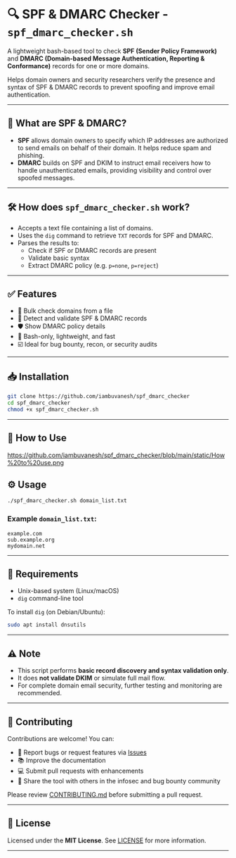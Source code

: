 # 🔍 SPF & DMARC Checker - `spf_dmarc_checker.sh`

A lightweight bash-based tool to check **SPF (Sender Policy Framework)** and **DMARC (Domain-based Message Authentication, Reporting & Conformance)** records for one or more domains.

Helps domain owners and security researchers verify the presence and syntax of SPF & DMARC records to prevent spoofing and improve email authentication.

---

## 📌 What are SPF & DMARC?

- **SPF** allows domain owners to specify which IP addresses are authorized to send emails on behalf of their domain. It helps reduce spam and phishing.
- **DMARC** builds on SPF and DKIM to instruct email receivers how to handle unauthenticated emails, providing visibility and control over spoofed messages.

---

## 🛠️ How does `spf_dmarc_checker.sh` work?

- Accepts a text file containing a list of domains.
- Uses the `dig` command to retrieve `TXT` records for SPF and DMARC.
- Parses the results to:
  - Check if SPF or DMARC records are present
  - Validate basic syntax
  - Extract DMARC policy (e.g. `p=none`, `p=reject`)

---

## ✅ Features

- 🔎 Bulk check domains from a file
- 📄 Detect and validate SPF & DMARC records
- 🛡️ Show DMARC policy details
- 🧪 Bash-only, lightweight, and fast
- ☑️ Ideal for bug bounty, recon, or security audits

---

## 📥 Installation

```bash
git clone https://github.com/iambuvanesh/spf_dmarc_checker
cd spf_dmarc_checker
chmod +x spf_dmarc_checker.sh
````

------

## 🔧 How to Use

https://github.com/iambuvanesh/spf_dmarc_checker/blob/main/static/How%20to%20use.png

## ⚙️ Usage

```bash
./spf_dmarc_checker.sh domain_list.txt
```

### Example `domain_list.txt`:

```
example.com
sub.example.org
mydomain.net
```

---

## 🧰 Requirements

* Unix-based system (Linux/macOS)
* `dig` command-line tool

To install `dig` (on Debian/Ubuntu):

```bash
sudo apt install dnsutils
```

---

## ⚠️ Note

* This script performs **basic record discovery and syntax validation only**.
* It does **not validate DKIM** or simulate full mail flow.
* For complete domain email security, further testing and monitoring are recommended.

---

## 🤝 Contributing

Contributions are welcome! You can:

* 🐞 Report bugs or request features via [Issues](https://github.com/iambuvanesh/spf_dmarc_checker/issues)
* 📚 Improve the documentation
* 💻 Submit pull requests with enhancements
* 📢 Share the tool with others in the infosec and bug bounty community

Please review [CONTRIBUTING.md](https://github.com/iambuvanesh/spf_dmarc_checker/blob/main/CONTRIBUTING.md) before submitting a pull request.

---

## 📄 License

Licensed under the **MIT License**.
See [LICENSE](https://github.com/iambuvanesh/spf_dmarc_checker/blob/main/LICENSE) for more information.

---
